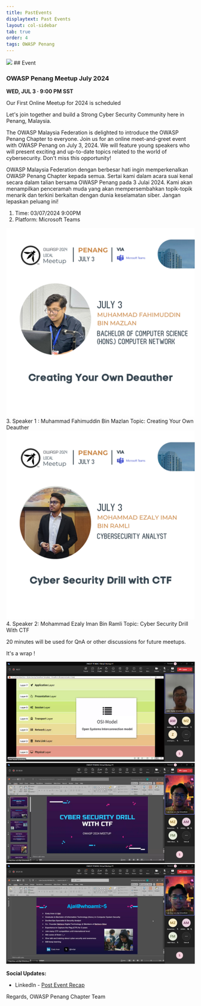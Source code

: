 ```yaml
---
title: PastEvents
displaytext: Past Events
layout: col-sidebar
tab: true
order: 4
tags: OWASP Penang
---
```


<img src="assets/images/BACK%20SIDE.png">
## Event

### OWASP Penang Meetup July 2024

<b> WED, JUL 3 · 9:00 PM SST </b>

Our First Online Meetup for 2024 is scheduled

Let's join together and build a Strong Cyber Security Community here in Penang, Malaysia.

The OWASP Malaysia Federation is delighted to introduce the OWASP Penang Chapter to everyone. Join us for an online meet-and-greet event with OWASP Penang on July 3, 2024. We will feature young speakers who will present exciting and up-to-date topics related to the world of cybersecurity. Don't miss this opportunity!

OWASP Malaysia Federation dengan berbesar hati ingin memperkenalkan OWASP Penang Chapter kepada semua. Sertai kami dalam acara suai kenal secara dalam talian bersama OWASP Penang pada 3 Julai 2024. Kami akan menampilkan penceramah muda yang akan mempersembahkan topik-topik menarik dan terkini berkaitan dengan dunia keselamatan siber. Jangan lepaskan peluang ini!

1. Time: 03/07/2024 9:00PM
2. Platform: Microsoft Teams

<img src="assets/images/1.png">
3. Speaker 1 : Muhammad Fahimuddin Bin Mazlan
 Topic: Creating Your Own Deauther

<img src="assets/images/2.png">
4. Speaker 2: Mohammad Ezaly Iman Bin Ramli
 Topic: Cyber Security Drill With CTF

20 minutes will be used for QnA or other discussions for future meetups.

It's a wrap ! 

<img src="assets/images/Speaker.png">
<img src="assets/images/Speaker2.png">
<img src="assets/images/Speaker3.png">

**Social Updates:**

- LinkedIn - [Post Event Recap](https://www.linkedin.com/posts/owaspmalaysia_we-are-thrilled-to-share-that-our-recent-activity-7214279037664288769-7pVa)

Regards,
OWASP Penang Chapter Team
